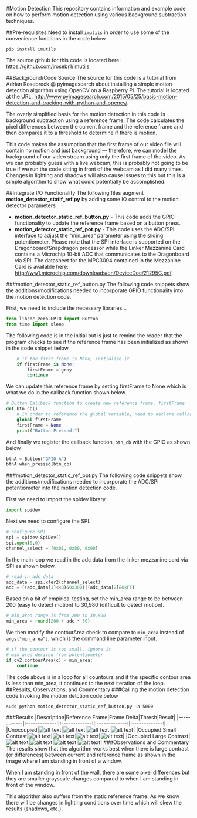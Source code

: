 #Motion Detection
This repository contains information and example code on how to perform motion detection using various background subtraction techniques.

##Pre-requisites
Need to install `imutils` in order to use some of the convenience functions in the code below.

```
pip install imutils
```
The source github for this code is located here: https://github.com/jrosebr1/imutils

##Background/Code Source
The source for this code is a tutorial from Adrian Rosebrock @ pyimagesearch about installing a simple motion detection algorithm using OpenCV on a Raspberry Pi. The tutorial is located at the URL, http://www.pyimagesearch.com/2015/05/25/basic-motion-detection-and-tracking-with-python-and-opencv/.

The overly simplified basis for the motion detection in this code is background subtraction using a reference frame. The code calculates the pixel differences between the current frame and the reference frame and then compares it to a threshold to determine if there is motion.

This code makes the assumption that the first frame of our video file will contain no motion and just background — therefore, we can model the background of our video stream using only the first frame of the video. As we can probably guess with a live webcam, this is probably not going to be true if we run the code sitting in front of the webcam as I did many times. Changes in lighting and shadows will also cause issues to this but this is a simple algorithm to show what could potentially be accomplished.

##Integrate I/O Functionality
The following files augment **motion_detector_statif_ref.py** by adding some IO control to the motion detector parameters
- **motion_detector_static_ref_button.py** - This code adds the GPIO functionality to update the reference frame based on a button press.
- **motion_detector_static_ref_pot.py** - This code uses the ADC/SPI interface to adjust the "min_area" parameter using the sliding potentiometer. Please note that the SPI interface is supported on the Dragonboard/Snapdragon processor while the Linker Mezzanine Card contains a Microchip 10-bit ADC that communicates to the Dragonboard via SPI. The datasheet for the MPC3004 contained in the Mezzanine Card is available here: http://ww1.microchip.com/downloads/en/DeviceDoc/21295C.pdf.

###motion_detector_static_ref_button.py
The following code snippets show the additions/modifications needed to incorporate GPIO functionality into the motion detection code.

First, we need to include the necessary libraries...
```python
from libsoc_zero.GPIO import Button
from time import sleep
```

The following code is in the initial but is just to remind the reader that the program checks to see if the reference frame has been initialized as shown in the code snippet below.

```python
	# if the first frame is None, initialize it
	if firstFrame is None:
		firstFrame = gray
		continue
```

We can update this reference frame by setting firstFrame to None which is what we do in the callback function shown below.

```python
# Button Callback function to create new reference frame, firstFrame
def btn_cb():
	# In order to reference the global variable, need to declare callback variable as global
	global firstFrame
	firstFrame = None
	print("Button Pressed!")
```

And finally we register the callback function, ```btn_cb``` with the GPIO as shown below

```python
btnA = Button("GPIO-A")
btnA.when_pressed(btn_cb)
```
###motion_detector_static_ref_pot.py
The following code snippets show the additions/modifications needed to incorporate the ADC/SPI potentiometer into the motion detection code.

First we need to import the spidev library.
```python
import spidev
```

Next we need to configure the SPI.
```python
# configure SPI
spi = spidev.SpiDev()
spi.open(0,0)
channel_select = [0x01, 0x80, 0x00]
```

In the main loop we read in the adc data from the linker mezzanine card via SPI as shown below.
```python
# read in adc data
adc_data = spi.xfer2(channel_select)
adc = ((adc_data[1]<<8)&0x300)|(adc_data[2]&0xFF)
```

Based on a bit of empirical testing, set the min_area range to be between 200 (easy to detect motion) to 30,980 (difficult to detect motion).
```python
# min_area range is from 200 to 30,890	
min_area = round(200 + adc * 30)
```

We then modify the contourArea check to compare to ```min_area``` instead of ```args["min_area"]```, which is the command line parameter input.
```python
# if the contour is too small, ignore it
# min_area derived from potentiometer
if cv2.contourArea(c) < min_area:
	continue
```
The code above is in a loop for all countours and if the specific contour area is less than min_area, it continues to the next iteration of the loop.
##Results, Observations, and Commentary
###Calling the motion detection code
Invoking the motion detction code below
```
sudo python motion_detector_static_ref_button.py -a 5000
```
###Results
|Description|Reference Frame|Frame Delta|Thresh|Result|
|------------|:-------------:|:-------------:|:-------------:|:-------------:|
|Unoccupied|![alt text](https://github.com/mvartani76/iot-detroit-jan2017/blob/master/Images/motion_reference_frame_unoccupied.png "Reference Frame")|![alt text](https://github.com/mvartani76/iot-detroit-jan2017/blob/master/Images/motion_frame_delta_unoccupied.png "Unoccupied Frame Delta")|![alt text](https://github.com/mvartani76/iot-detroit-jan2017/blob/master/Images/motion_thresh_unoccupied.png "Unoccupied Thresh")|![alt text](https://github.com/mvartani76/iot-detroit-jan2017/blob/master/Images/motion_live_feed_unoccupied.png "Unoccupied Result")|
|Occupied Small Contrast|![alt text](https://github.com/mvartani76/iot-detroit-jan2017/blob/master/Images/motion_reference_frame_unoccupied.png "Reference Frame")|![alt text](https://github.com/mvartani76/iot-detroit-jan2017/blob/master/Images/motion_frame_delta_occupied_1.png "Small Contrast Occupied Frame Delta")|![alt text](https://github.com/mvartani76/iot-detroit-jan2017/blob/master/Images/motion_thresh_occupied_1.png "Small Contrast Occupied Thresh")|![alt text](https://github.com/mvartani76/iot-detroit-jan2017/blob/master/Images/motion_live_feed_occupied_1.png "Small Contrast Occupied Result")|
|Occupied Large Contrast|![alt text](https://github.com/mvartani76/iot-detroit-jan2017/blob/master/Images/motion_reference_frame_unoccupied.png "Reference Frame")|![alt text](https://github.com/mvartani76/iot-detroit-jan2017/blob/master/Images/motion_frame_delta_occupied_2.png "Large Contrast Occupied Frame Delta")|![alt text](https://github.com/mvartani76/iot-detroit-jan2017/blob/master/Images/motion_thresh_occupied_2.png "Large Contrast Occupied Thresh")|![alt text](https://github.com/mvartani76/iot-detroit-jan2017/blob/master/Images/motion_live_feed_occupied_2.png "Large Contrast Occupied Result")|
###Observations and Commentary
The results show that the algorithm works best when there is large contrast (or differences) between current and reference frame as shown in the image where I am standing in front of a window.

When I am standing in front of the wall, there are some pixel differences but they are smaller grayscale changes compared to when I am standing in front of the window.

This algorithm also suffers from the static reference frame. As we know there will be changes in lighting conditions over time which will skew the results (shadows, etc.).
